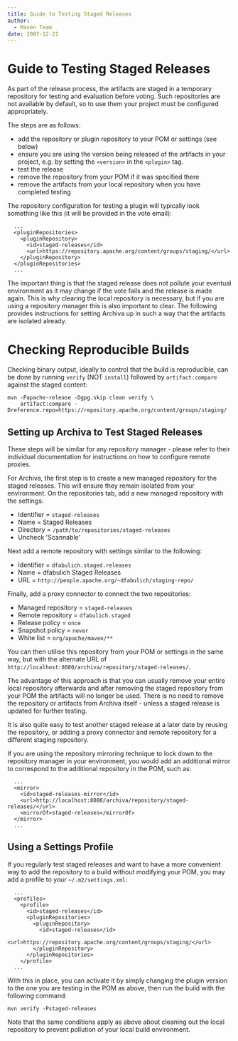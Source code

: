 ```yaml
---
title: Guide to Testing Staged Releases
author: 
  - Maven Team
date: 2007-12-21
---
```


<!-- Licensed to the Apache Software Foundation (ASF) under one-->
<!-- or more contributor license agreements.  See the NOTICE file-->
<!-- distributed with this work for additional information-->
<!-- regarding copyright ownership.  The ASF licenses this file-->
<!-- to you under the Apache License, Version 2.0 (the-->
<!-- "License"); you may not use this file except in compliance-->
<!-- with the License.  You may obtain a copy of the License at-->
<!---->
<!--   http://www.apache.org/licenses/LICENSE-2.0-->
<!---->
<!-- Unless required by applicable law or agreed to in writing,-->
<!-- software distributed under the License is distributed on an-->
<!-- "AS IS" BASIS, WITHOUT WARRANTIES OR CONDITIONS OF ANY-->
<!-- KIND, either express or implied.  See the License for the-->
<!-- specific language governing permissions and limitations-->
<!-- under the License.-->
<!-- NOTE: For help with the syntax of this file, see:-->
<!-- http://maven.apache.org/doxia/references/apt-format.html-->
# Guide to Testing Staged Releases

As part of the release process, the artifacts are staged in a temporary repository for testing and evaluation before voting\. Such repositories are not available by default, so to use them your project must be configured appropriately\.

The steps are as follows:

- add the repository or plugin repository to your POM or settings \(see below\)
- ensure you are using the version being released of the artifacts in your project, e\.g\. by setting the `<version>` in the `<plugin>` tag\.
- test the release
- remove the repository from your POM if it was specified there
- remove the artifacts from your local repository when you have completed testing

The repository configuration for testing a plugin will typically look something like this \(it will be provided in the vote email\):

```
  ...
  <pluginRepositories>
    <pluginRepository>
      <id>staged-releases</id>
      <url>https://repository.apache.org/content/groups/staging/</url>
    </pluginRepository>
  </pluginRepositories>
  ...
```

The important thing is that the staged release does not pollute your eventual environment as it may change if the vote fails and the release is made again\. This is why clearing the local repository is necessary, but if you are using a repository manager this is also important to clear\. The following provides instructions for setting Archiva up in such a way that the artifacts are isolated already\.

# Checking Reproducible Builds

Checking binary output, ideally to control that the build is reproducible, can be done by running `verify` \(NOT `install`\) followed by `artifact:compare` against the staged content:

```
mvn -Papache-release -Dgpg.skip clean verify \
    artifact:compare -Dreference.repo=https://repository.apache.org/content/groups/staging/
```

## Setting up Archiva to Test Staged Releases

These steps will be similar for any repository manager \- please refer to their individual documentation for instructions on how to configure remote proxies\.

For Archiva, the first step is to create a new managed repository for the staged releases\. This will ensure they remain isolated from your environment\. On the repositories tab, add a new managed repository with the settings:

- Identifier = `staged-releases`
- Name = Staged Releases
- Directory = `/path/to/repositories/staged-releases`
- Uncheck &apos;Scannable&apos;

Next add a remote repository with settings similar to the following:

- Identifier = `dfabulich.staged.releases`
- Name = dfabulich Staged Releases
- URL = `http://people.apache.org/~dfabulich/staging-repo/`

Finally, add a proxy connector to connect the two repositories:

- Managed repository = `staged-releases`
- Remote repository = `dfabulich.staged`
- Release policy = `once`
- Snapshot policy = `never`
- White list = `org/apache/maven/**`

You can then utilise this repository from your POM or settings in the same way, but with the alternate URL of `http://localhost:8080/archiva/repository/staged-releases/`\.

The advantage of this approach is that you can usually remove your entire local repository afterwards and after removing the staged repository from your POM the artifacts will no longer be used\. There is no need to remove the repository or artifacts from Archiva itself \- unless a staged release is updated for further testing\.

It is also quite easy to test another staged release at a later date by reusing the repository, or adding a proxy connector and remote repository for a different staging repository\.

If you are using the repository mirroring technique to lock down to the repository manager in your environment, you would add an additional mirror to correspond to the additional repository in the POM, such as:

```
  ...
  <mirror>
    <id>staged-releases-mirror</id>
    <url>http://localhost:8080/archiva/repository/staged-releases/</url>
    <mirrorOf>staged-releases</mirrorOf>
  </mirror>
  ...
```

## Using a Settings Profile

If you regularly test staged releases and want to have a more convenient way to add the repository to a build without modifying your POM, you may add a profile to your `~/.m2/settings.xml`:

```
  ...
  <profiles>
    <profile>
      <id>staged-releases</id>
      <pluginRepositories>
        <pluginRepository>
          <id>staged-releases</id>
          <url>https://repository.apache.org/content/groups/staging/</url>
        </pluginRepository>
      </pluginRepositories>
    </profile>
  ...
```

With this in place, you can activate it by simply changing the plugin version to the one you are testing in the POM as above, then run the build with the following command:

```
mvn verify -Pstaged-releases
```

Note that the same conditions apply as above about cleaning out the local repository to prevent pollution of your local build environment\.


